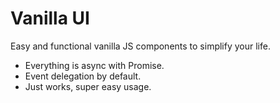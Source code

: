 # Vanilla UI

Easy and functional vanilla JS components to simplify your life.

- Everything is async with Promise.
- Event delegation by default.
- Just works, super easy usage.
